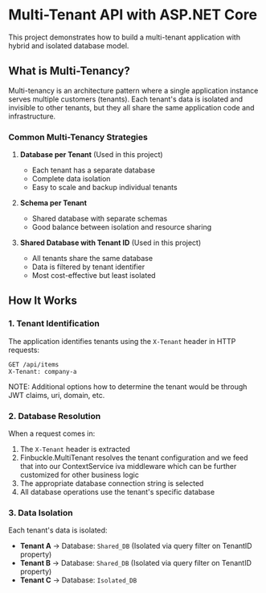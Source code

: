 # Multi-Tenant API with ASP.NET Core

This project demonstrates how to build a multi-tenant application with hybrid and isolated database model.

## What is Multi-Tenancy?

Multi-tenancy is an architecture pattern where a single application instance serves multiple customers (tenants). Each tenant's data is isolated and invisible to other tenants, but they all share the same application code and infrastructure.

### Common Multi-Tenancy Strategies

1. **Database per Tenant** (Used in this project)

   - Each tenant has a separate database
   - Complete data isolation
   - Easy to scale and backup individual tenants

2. **Schema per Tenant**

   - Shared database with separate schemas
   - Good balance between isolation and resource sharing

3. **Shared Database with Tenant ID** (Used in this project)
   - All tenants share the same database
   - Data is filtered by tenant identifier
   - Most cost-effective but least isolated

## How It Works

### 1. Tenant Identification

The application identifies tenants using the `X-Tenant` header in HTTP requests:

```http
GET /api/items
X-Tenant: company-a
```

NOTE: Additional options how to determine the tenant would be through JWT claims, uri, domain, etc.

### 2. Database Resolution

When a request comes in:

1. The `X-Tenant` header is extracted
2. Finbuckle.MultiTenant resolves the tenant configuration and we feed that into our ContextService iva middleware which can be further customized for other business logic
3. The appropriate database connection string is selected
4. All database operations use the tenant's specific database

### 3. Data Isolation

Each tenant's data is isolated:

- **Tenant A** → Database: `Shared_DB` (Isolated via query filter on TenantID property)
- **Tenant B** → Database: `Shared_DB` (Isolated via query filter on TenantID property)
- **Tenant C** → Database: `Isolated_DB`

